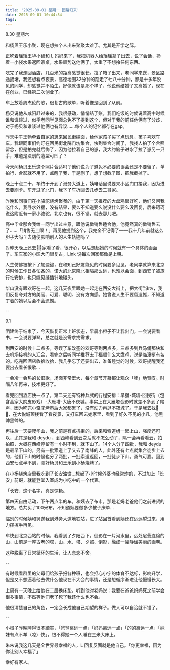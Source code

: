 ```yaml
---
title: '2025-09-01 星期一 团建归来'
date: 2025-09-01 10:44:54
tags:
---
```


8.30 星期六

和杨贝王乐小聚，现在想拉个人出来聚聚太难了。尤其是开学之际。

正吃着瑶瑶王华小智和 L 妈妈来了，我把机器人给瑶瑶拿了出去，说了会话，拎着一小袋水果返回饭桌，水果顺势送他俩了，太重了不想拎任何东西。

吃完了我走回酒店，几百米的距离感觉很长。拉了箱子出来，老同学来送，景区路途拥堵，我还想看点夜景，高德地图32分钟的路走了七八十分钟，都是十多年没见的同学，却感觉并不陌生，好像就该是那个样子，他说他结婚了又离婚了，现在在创业，已经第二次创业了。

车上放着周杰伦的歌，很复古的歌单，听着像是回到了从前。

杨贝说他从咸阳赶过来的，我很感动，悄悄结了账，我们吃饭的时候说着高中时候谁和谁谈过，似乎老同学见面总免不了提到这个，但对于我的前任他俩有了分歧，对于杨贝和谁谈过他俩也有异议……每个人的记忆都存在gap。

昨天中午王勃牵着自家的崽来回民街碰面，给他家孩子买了点玩具，孩子喜欢车车。我跟同事们约好在回民街北院门坊集合，快到集合时间了，我找人拍了个合照留念，但是拍完就后悔了，因为他拉着自己的崽，我大约脑子进水了拉了崽另一只手，难道是没别的造型可凹了？

今天问杨贝王乐这个照片合适吗？他们说为了避免不必要的误会还是不要留了，单拍行，合影就不用了，点醒了我，于是删了，想了想截了图，把我截掉了。

晚上十点二十，车终于开到了港务大道上，姨电话里说要来小区门口接我，因为进去要刷卡。车开过了北门，我下了车折回去几步去二哥家。

昨晚和同事们在小骆驼烧烤聚餐的，由于第一天推荐的大盘鸡很好吃，他们又问我吃什么，我寻求外援，没有结果，要么不知道要么说没什么要么没回复，后来珂珂说这附近有一家小骆驼，北京也有，很不错，就去那儿吧。

高中毕业那会我给一同学出过主意，跟他说做销售适合他，他竟然真的做销售去了……「销售无上限！」再见他提到这个，我完全不记得了——我十几年前就这么胆子大吗？去随便影响别人的人生轨迹吗？

对昨天晚上还去🚗🚗家看了看，很开心，以后想起她的时候就有一个具体的画面了。车车家的小区大门很复古，Link 说每次回家都像是上朝。

人生仿佛被按下了加速键，在和知己好友能见的时候要多见见。老同学就算来北京的时候工作日各忙各的，诺大的北京南北相隔那么远，也难以会面，到西安了被旅行社安排，也只能见缝插针地碰头。

华山没有跟欢哥在一起，这几天夜里跟她一起走在西安大街上，把大街当ktv，我们反复夸对方的美丽、可爱、聪明、没有方向感。她曾说人生不要留遗憾，不知道丁着的她以后会不会遗憾。

--

9.1 

团建终于结束了，今天恢复正常上班状态，早晨小橙子不让我出门，一会说要看书，一会说要弹琴，总之就是没需求找需求。

到西安的时候十二点多，等误了车改签的欢哥等到两点多，三点多到兵马俑那块和去机场接机的人汇合，看完之后听同学推荐去了福顺什么大盘鸡，说是临潼挺有名的。吃完回酒店收拾收拾，我几乎忘了还要出去，准备睡觉的时候，欢哥提醒我还要出去看长恨歌...

一会冷一会热的长恨歌，场面非常宏大，每个章节开幕都让观众「哇」地赞叹。时隔八年再来，技术更好了。

看完回到酒店快一点了，第二天还有特种兵式的行程安排：早餐-城墙-回民街（包含高家大院皮影戏）-大雁塔-大唐不夜城。事实上在大雁塔合影时就差不多到了尾声，因为吃完小骆驼烤串后大家都累了，没有动力再逛不夜城了。于是我去找🚗🚗，在大悦城顶楼看了看夜景，又打车回去她家里，看到了好久不见的小凡，他黑帅黑帅的。

再往后一天要爬华山，我之前是有点抗拒的，后来和索道组一起上山，强度还可以，尤其是我和 deydu ，到西峰看到云之后就不怎么动了，隔一会再看看云，拍拍照，大概在西峰停留有一小时不到，就下山了。14个人分了四批，我和 deydu 是最早下山的，另有一批索道上了又去了南峰的人，此外还有七点就集合徒步上去的，他们下山的时候也分了两批，一批索道返回，一批徒步下山。勇气可嘉。回到西安七点半不到，刚好杨贝和王乐到小杨烧烤了。

在小杨烧烤店里我吃到了长安油饼...想起了小时候外婆也经常炸的，不过加上「长安」前缀，就能登堂入室成为小吃中的一个代表。

「长安」这个名字，真是惊艳。

第四天自由活动，下午两点半的车。和姨去了布市，那是老妈老爸他们之前进货的地方。总共买了100米布，不知道姨要做多少被子床单...

临别的时候姨和舅送我到港务大道地铁站，进了站回首看到姨还在远远望过来，用力挥挥手再见。

车快到北京西站的时候，我看到了夕阳西下，倒影在一片河水里，远处层叠连绵的山，山前是一座古老的塔，山、水、塔、夕照、倒影，融成一幅静谧美丽的画卷。

这种脱离了日常循环的生活，让人恋恋不舍。

--

有时候看群里的父母们给孩子报各种班，也会担心小宇的体育不达标，影响升学，但是又不想逼着他去做什么他现在不大会的事情，还是想循序渐进让他慢慢长大。

上周有一天晚上给他在二层换床垫，听到他对老妈说：我要在爸爸妈妈死之前学会很多事情，不然等他们老了死了我还什么也不会。

他很清楚自己的角色，一定会长成他自己期望的样子。做人可以自洽就不错了。

--

小橙子昨晚睡得很不踏实，「爸爸离远一点」「妈妈离远一点」「的的离远一点」「妹妹有点不羊（凉）快」，恨不得她一个人睡在三米大床上。

朱朱说我这几天是全世界最幸福的人，L 回复反面就是他自己。「你更幸福，因为你让别人幸福了」

幸好有家人。

